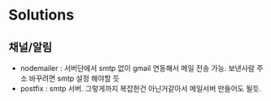 # Solutions

## 채널/알림

- nodemailer : 서버단에서 smtp 없이 gmail 연동해서 메일 전송 가능. 보낸사람 주소 바꾸려면 smtp 설정 해야할 듯
- postfix : smtp 서버. 그렇게까지 복잡한건 아닌거같아서 메일서버 만들어도 될듯.

